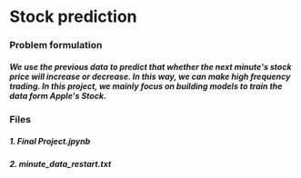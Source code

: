 # Stock prediction 
### Problem formulation 
##### We use the previous data to predict that whether the next minute's stock price will increase or decrease. In this way, we can make high frequency trading. In this project, we mainly focus on building models to train the data form Apple's Stock.

### Files
##### 1. Final Project.jpynb
##### 2. minute_data_restart.txt
